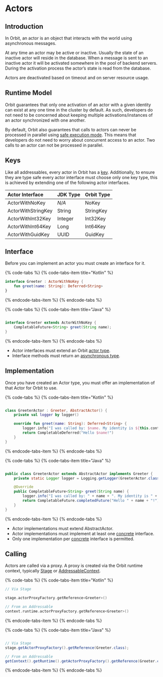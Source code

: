 # Actors

## Introduction

In Orbit, an actor is an object that interacts with the world using asynchronous messages.

At any time an actor may be active or inactive. Usually the state of an inactive actor will reside in the database. When a message is sent to an inactive actor it will be activated somewhere in the pool of backend servers. During the activation process the actor’s state is read from the database.

Actors are deactivated based on timeout and on server resource usage.

## Runtime Model

Orbit guarantees that only one activation of an actor with a given identity can exist at any one time in the cluster by default. As such, developers do not need to be concerned about keeping multiple activations/instances of an actor synchronized with one another.

By default, Orbit also guarantees that calls to actors can never be processed in parallel using [safe execution mode](addressables.md#safe-execution-mode). This means that developers do not need to worry about concurrent access to an actor. Two calls to an actor can not be processed in parallel. 

## Keys

Like all addressables, every actor in Orbit has a [key](addressables.md#keys). Additionally, to ensure they are type safe every actor interface must choose only one key type, this is achieved by extending one of the following actor interfaces.

| Actor Interface | JDK Type | Orbit Type |
| :--- | :--- | :--- |
| ActorWithNoKey | _N/A_ | NoKey |
| ActorWithStringKey | String | StringKey |
| ActorWithInt32Key | Integer | Int32Key |
| ActorWithInt64Key | Long | Int64Key |
| ActorWithGuidKey | UUID | GuidKey |

## Interface

Before you can implement an actor you must create an interface for it.

{% code-tabs %}
{% code-tabs-item title="Kotlin" %}
```kotlin
interface Greeter : ActorWithNoKey {
    fun greet(name: String): Deferred<String>
}
```
{% endcode-tabs-item %}
{% endcode-tabs %}

{% code-tabs %}
{% code-tabs-item title="Java" %}
```java
interface Greeter extends ActorWithNoKey {
    CompletableFuture<String> greet(String name);
}
```
{% endcode-tabs-item %}
{% endcode-tabs %}

* Actor interfaces must extend an Orbit [actor type](actors.md#keys).
* Interface methods must return an [asynchronous type](addressables.md#asynchronous-return-types).

## Implementation

Once you have created an Actor type, you must offer an implementation of that Actor for Orbit to use.

{% code-tabs %}
{% code-tabs-item title="Kotlin" %}
```kotlin
class GreeterActor : Greeter, AbstractActor() {
    private val logger by logger()

    override fun greet(name: String): Deferred<String> {
        logger.info("I was called by: $name. My identity is ${this.context.reference}")
        return CompletableDeferred("Hello $name!")
    }
}
```
{% endcode-tabs-item %}
{% endcode-tabs %}

{% code-tabs %}
{% code-tabs-item title="Java" %}
```java
public class GreeterActor extends AbstractActor implements Greeter {
    private static Logger logger = Logging.getLogger(GreeterActor.class);

    @Override
    public CompletableFuture<String> greet(String name) {
        logger.info("I was called by: " + name + ". My identity is " + getContext().getReference());
        return CompletableFuture.completedFuture("Hello " + name + "!");
    }
}
```
{% endcode-tabs-item %}
{% endcode-tabs %}

* Actor implementations must extend AbstractActor.
* Actor implementations must implement at least one [concrete](addressables.md#concrete-implementation) interface.
* Only one implementation per [concrete](addressables.md#concrete-implementation) interface is permitted.

## Calling

Actors are called via a proxy. A proxy is created via the Orbit runtime context, typically [Stage](stage.md) or [AddressableContext](addressables.md#context).

{% code-tabs %}
{% code-tabs-item title="Kotlin" %}
```kotlin
// Via Stage
stage.actorProxyFactory.getReference<Greeter>()

// From an Addressable
context.runtime.actorProxyFactory.getReference<Greeter>()
```
{% endcode-tabs-item %}
{% endcode-tabs %}

{% code-tabs %}
{% code-tabs-item title="Java" %}
```java
// Via Stage
stage.getActorProxyFactory().getReference(Greeter.class);

// From an Addressable
getContext().getRuntime().getActorProxyFactory().getReference(Greeter.class);
```
{% endcode-tabs-item %}
{% endcode-tabs %}

